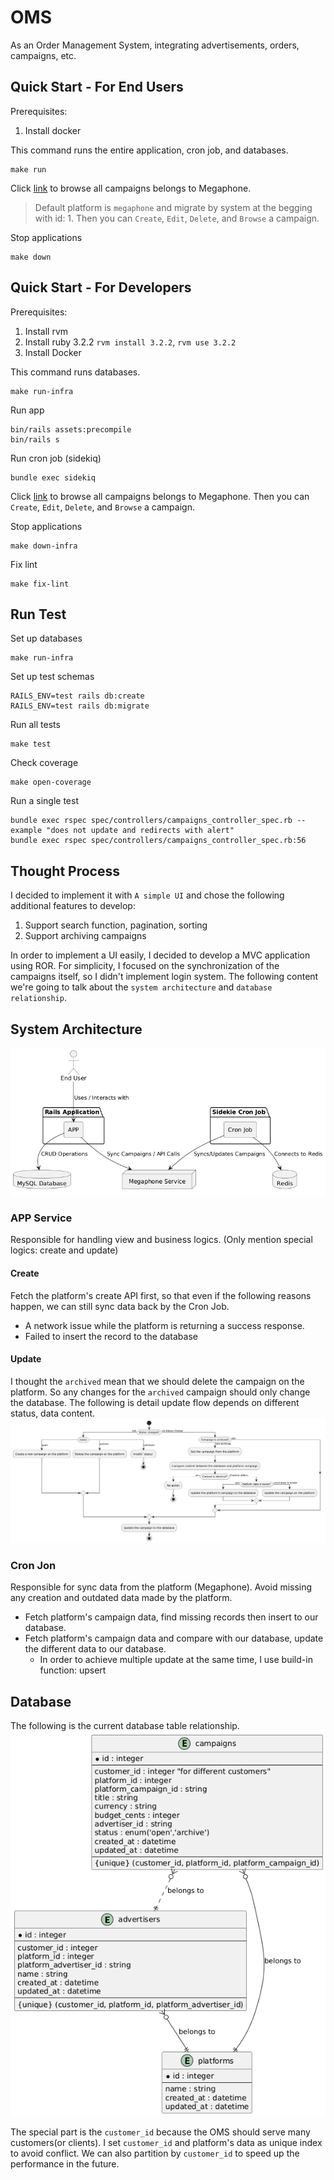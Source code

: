 # OMS 
As an Order Management System, integrating advertisements, orders, campaigns, etc.

## Quick Start - For End Users
Prerequisites:
1. Install docker

This command runs the entire application, cron job, and databases.
```
make run
```

Click [link](http://localhost:3000/platforms/1/campaigns?page=1) to browse all campaigns belongs to Megaphone.
> Default platform is `megaphone` and migrate by system at the begging with id: 1.
Then you can `Create`, `Edit`, `Delete`, and `Browse` a campaign.

Stop applications
```
make down
```

## Quick Start - For Developers
Prerequisites:
1. Install rvm
2. Install ruby 3.2.2 `rvm install 3.2.2`, `rvm use 3.2.2`
3. Install Docker

This command runs databases.
```
make run-infra
```

Run app
```
bin/rails assets:precompile
bin/rails s
```

Run cron job (sidekiq)
```
bundle exec sidekiq
```

Click [link](http://localhost:3000/platforms/1/campaigns?page=1) to browse all campaigns belongs to Megaphone.
Then you can `Create`, `Edit`, `Delete`, and `Browse` a campaign.

Stop applications
```
make down-infra
```

Fix lint
```
make fix-lint
```

## Run Test
Set up databases
```
make run-infra
```

Set up test schemas
```
RAILS_ENV=test rails db:create
RAILS_ENV=test rails db:migrate
```

Run all tests
```
make test
```

Check coverage
```
make open-coverage
```

Run a single test
```
bundle exec rspec spec/controllers/campaigns_controller_spec.rb --example "does not update and redirects with alert"
bundle exec rspec spec/controllers/campaigns_controller_spec.rb:56
```

## Thought Process
I decided to implement it with `A simple UI` and chose the following additional features to develop:
1. Support search function, pagination, sorting
2. Support archiving campaigns

In order to implement a UI easily, I decided to develop a MVC application using ROR.
For simplicity, I focused on the synchronization of the campaigns itself, so I didn't implement login system.
The following content we're going to talk about the `system architecture` and `database relationship`.

## System Architecture
![system-architecture](/doc/images/system-architecture.png)

### APP Service
Responsible for handling view and business logics. (Only mention special logics: create and update)

#### Create
Fetch the platform's create API first, so that even if the following reasons happen, we can still sync data back by the Cron Job.
- A network issue while the platform is returning a success response.
- Failed to insert the record to the database

#### Update
I thought the `archived` mean that we should delete the campaign on the platform. So any changes for the `archived` campaign should only change the database.
The following is detail update flow depends on different status, data content.
![update-flow](/doc/images/update-flow.png)

### Cron Jon
Responsible for sync data from the platform (Megaphone). Avoid missing any creation and outdated data made by the platform.
- Fetch platform's campaign data, find missing records then insert to our database.
- Fetch platform's campaign data and compare with our database, update the different data to our database.
    - In order to achieve multiple update at the same time, I use build-in function: upsert

## Database
The following is the current database table relationship.
![DB-ER](/doc/images/db-er.png)

The special part is the `customer_id` because the OMS should serve many customers(or clients). I set `customer_id` and platform's data as unique index to avoid conflict. We can also partition by `customer_id` to speed up the performance in the future.
